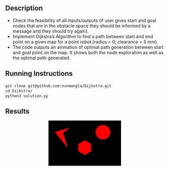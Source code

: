 ## Description
- Check the feasibility of all inputs/outputs (if user gives start and goal nodes that are in the obstacle
space they should be informed by a message and they should try again).
- Implement Dijkstra’s Algorithm to find a path between start and end point on a given map for a
point robot (radius = 0; clearance = 5 mm).
- The code outputs an animation of optimal path generation between start and goal point on
the map. It shows both the node exploration as well as the optimal path generated.

## Running Instructions 
```
git clone git@github.com:nvnmangla/Dijkstra.git
cd Dijkstra/
python3 solution.py

```

## Results 

<p align="center">
  <img width="230" src="https://github.com/nvnmangla/Dijkstra/blob/8af297daae174352b766e6e3627a4ba3474e7703/project.gif">
</p>
<br />